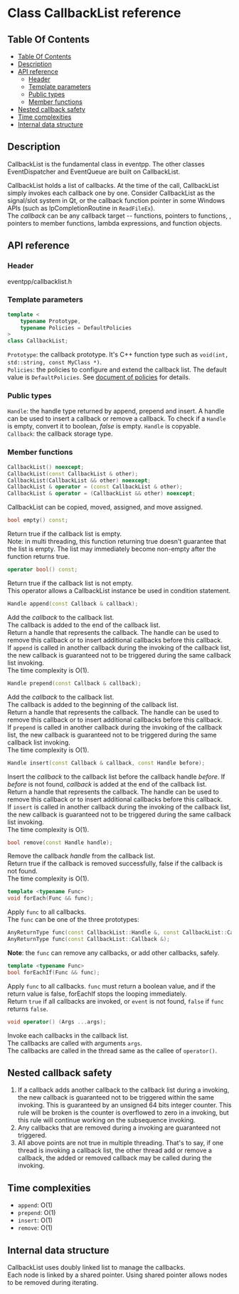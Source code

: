 # Class CallbackList reference

<a id="a2_1"></a>
## Table Of Contents

<!--begintoc-->
* [Table Of Contents](#a2_1)
* [Description](#a2_2)
* [API reference](#a2_3)
  * [Header](#a3_1)
  * [Template parameters](#a3_2)
  * [Public types](#a3_3)
  * [Member functions](#a3_4)
* [Nested callback safety](#a2_4)
* [Time complexities](#a2_5)
* [Internal data structure](#a2_6)
<!--endtoc-->

<a id="a2_2"></a>
## Description

CallbackList is the fundamental class in eventpp. The other classes EventDispatcher and EventQueue are built on CallbackList.  

CallbackList holds a list of callbacks. At the time of the call, CallbackList simply invokes each callback one by one. Consider CallbackList as the signal/slot system in Qt, or the callback function pointer in some Windows APIs (such as lpCompletionRoutine in `ReadFileEx`).  
The *callback* can be any callback target -- functions, pointers to functions, , pointers to member functions, lambda expressions, and function objects.  

<a id="a2_3"></a>
## API reference

<a id="a3_1"></a>
### Header

eventpp/callbacklist.h

<a id="a3_2"></a>
### Template parameters

```c++
template <
	typename Prototype,
	typename Policies = DefaultPolicies
>
class CallbackList;
```
`Prototype`:  the callback prototype. It's C++ function type such as `void(int, std::string, const MyClass *)`.  
`Policies`: the policies to configure and extend the callback list. The default value is `DefaultPolicies`. See [document of policies](policies.md) for details.  

<a id="a3_3"></a>
### Public types

`Handle`: the handle type returned by append, prepend and insert. A handle can be used to insert a callback or remove a callback. To check if a `Handle` is empty, convert it to boolean, *false* is empty. `Handle` is copyable.  
`Callback`: the callback storage type.

<a id="a3_4"></a>
### Member functions

```c++
CallbackList() noexcept;
CallbackList(const CallbackList & other);
CallbackList(CallbackList && other) noexcept;
CallbackList & operator = (const CallbackList & other);
CallbackList & operator = (CallbackList && other) noexcept;
```

CallbackList can be copied, moved,  assigned, and move assigned.

```c++
bool empty() const;
```
Return true if the callback list is empty.  
Note: in multi threading, this function returning true doesn't guarantee that the list is empty. The list may immediately become non-empty after the function returns true.

```c++
operator bool() const;
```
Return true if the callback list is not empty.  
This operator allows a CallbackList instance be used in condition statement.

```c++
Handle append(const Callback & callback);
```  
Add the *callback* to the callback list.  
The callback is added to the end of the callback list.  
Return a handle that represents the callback. The handle can be used to remove this callback or to insert additional callbacks before this callback.  
If `append` is called in another callback during the invoking of the callback list, the new callback is guaranteed not to be triggered during the same callback list invoking.  
The time complexity is O(1).

```c++
Handle prepend(const Callback & callback);
```  
Add the *callback* to the callback list.  
The callback is added to the beginning of the callback list.  
Return a handle that represents the callback. The handle can be used to remove this callback or to insert additional callbacks before this callback.  
If `prepend` is called in another callback during the invoking of the callback list, the new callback is guaranteed not to be triggered during the same callback list invoking.  
The time complexity is O(1).

```c++
Handle insert(const Callback & callback, const Handle before);
```  
Insert the *callback* to the callback list before the callback handle *before*. If *before* is not found, *callback* is added at the end of the callback list.  
Return a handle that represents the callback. The handle can be used to remove this callback or to insert additional callbacks before this callback.  
If `insert` is called in another callback during the invoking of the callback list, the new callback is guaranteed not to be triggered during the same callback list invoking.  
The time complexity is O(1).  

```c++
bool remove(const Handle handle);
```  
Remove the callback *handle* from the callback list.  
Return true if the callback is removed successfully, false if the callback is not found.  
The time complexity is O(1).  

```c++
template <typename Func>  
void forEach(Func && func);
```  
Apply `func` to all callbacks.  
The `func` can be one of the three prototypes:  
```c++
AnyReturnType func(const CallbackList::Handle &, const CallbackList::Callback &);
AnyReturnType func(const CallbackList::Callback &);
```
**Note**: the `func` can remove any callbacks, or add other callbacks, safely.

```c++
template <typename Func>  
bool forEachIf(Func && func);
```  
Apply `func` to all callbacks. `func` must return a boolean value, and if the return value is false, forEachIf stops the looping immediately.  
Return `true` if all callbacks are invoked, or `event` is not found, `false` if `func` returns `false`.

```c++
void operator() (Args ...args);
```  
Invoke each callbacks in the callback list.  
The callbacks are called with arguments `args`.  
The callbacks are called in the thread same as the callee of `operator()`.

<a id="a2_4"></a>
## Nested callback safety
1. If a callback adds another callback to the callback list during a invoking, the new callback is guaranteed not to be triggered within the same invoking. This is guaranteed by an unsigned 64 bits integer counter. This rule will be broken is the counter is overflowed to zero in a invoking, but this rule will continue working on the subsequence invoking.  
2. Any callbacks that are removed during a invoking are guaranteed not triggered.  
3. All above points are not true in multiple threading. That's to say, if one thread is invoking a callback list, the other thread add or remove a callback, the added or removed callback may be called during the invoking.


<a id="a2_5"></a>
## Time complexities
- `append`: O(1)
- `prepend`: O(1)
- `insert`: O(1)
- `remove`: O(1)

<a id="a2_6"></a>
## Internal data structure

CallbackList uses doubly linked list to manage the callbacks.  
Each node is linked by a shared pointer. Using shared pointer allows nodes to be removed during iterating.  

